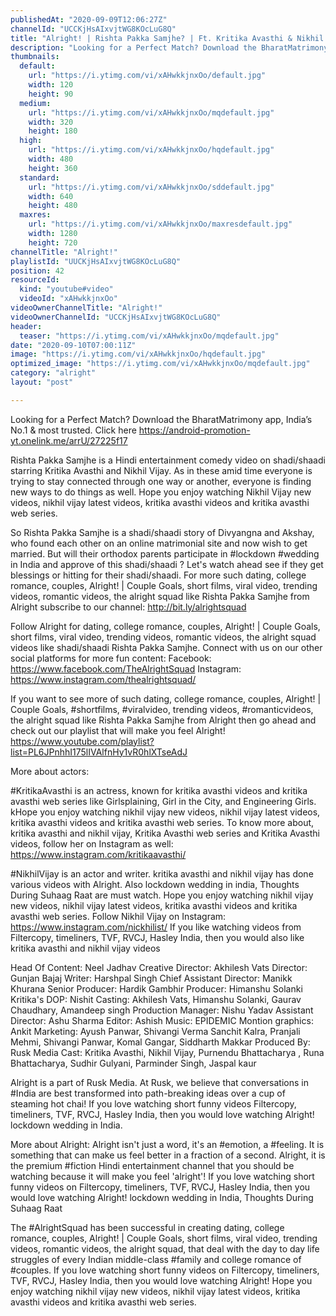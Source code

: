 ```yaml
---
publishedAt: "2020-09-09T12:06:27Z"
channelId: "UCCKjHsAIxvjtWG8KOcLuG8Q"
title: "Alright! | Rishta Pakka Samjhe? | Ft. Kritika Avasthi & Nikhil Vijay"
description: "Looking for a Perfect Match? Download the BharatMatrimony app, India’s No.1 & most trusted. Click here https://android-promotion-yt.onelink.me/arrU/27225f17\n\nRishta Pakka Samjhe is a Hindi entertainment comedy video on shadi/shaadi starring Kritika Avasthi and Nikhil Vijay.  As in these amid time everyone is trying to stay connected through one way or another, everyone is finding new ways to do things as well. Hope you enjoy watching Nikhil Vijay new videos, nikhil vijay latest videos, kritika avasthi videos and kritika avasthi web series.\n\nSo Rishta Pakka Samjhe is a shadi/shaadi story of Divyangna and Akshay, who found each other on an online matrimonial site and now wish to get married. But will their orthodox parents participate in #lockdown #wedding in India and approve of this shadi/shaadi ? Let's watch ahead see if they get blessings or hitting for their shadi/shaadi. For more such dating, college romance, couples, Alright! | Couple Goals, short films, viral video, trending videos, romantic videos, the alright squad like Rishta Pakka Samjhe from Alright subscribe to our channel: http://bit.ly/alrightsquad \n\nFollow Alright for dating, college romance, couples, Alright! | Couple Goals, short films, viral video, trending videos, romantic videos, the alright squad videos like shadi/shaadi Rishta Pakka Samjhe. Connect with us on our other social platforms for more fun content:\nFacebook: https://www.facebook.com/TheAlrightSquad\nInstagram: https://www.instagram.com/thealrightsquad/\n\nIf you want to see more of such dating, college romance, couples, Alright! | Couple Goals, #shortfilms, #viralvideo, trending videos, #romanticvideos, the alright squad like Rishta Pakka Samjhe from Alright then go ahead and check out our playlist that will make you feel Alright! https://www.youtube.com/playlist?list=PL6JPnhhI175lIVAlfnHy1vR0hlXTseAdJ\n\nMore about actors:\n\n#KritikaAvasthi is an actress, known for kritika avasthi videos and kritika avasthi web series like Girlsplaining, Girl in the City, and Engineering Girls. kHope you enjoy watching nikhil vijay new videos, nikhil vijay latest videos, kritika avasthi videos and kritika avasthi web series. To know more about, kritika avasthi and nikhil vijay, Kritika Avasthi web series and Kritika Avasthi videos, follow her on Instagram as well: https://www.instagram.com/kritikaavasthi/\n\n#NikhilVijay is an actor and writer. kritika avasthi and nikhil vijay has done various videos with Alright. Also lockdown wedding in india, Thoughts During Suhaag Raat are must watch. Hope you enjoy watching nikhil vijay new videos, nikhil vijay latest videos, kritika avasthi videos and kritika avasthi web series. Follow Nikhil Vijay on Instagram: https://www.instagram.com/nickhilist/ If you like watching videos from Filtercopy, timeliners, TVF, RVCJ, Hasley India, then you would also like kritika avasthi and nikhil vijay videos\n\nHead Of Content: Neel Jadhav\nCreative Director: Akhilesh Vats\nDirector: Gunjan Bajaj\nWriter: Harshpal Singh\nChief Assistant Director: Manikk Khurana\nSenior Producer: Hardik Gambhir\nProducer: Himanshu Solanki\nKritika's DOP: Nishit\nCasting: Akhilesh Vats, Himanshu Solanki, Gaurav Chaudhary, Amandeep singh\nProduction Manager: Nishu Yadav\nAssistant Director: Ashu Sharma\nEditor: Ashish\nMusic: EPIDEMIC\nMontion graphics: Ankit\nMarketing: Ayush Panwar, Shivangi Verma Sanchit Kalra, Pranjali Mehmi, Shivangi Panwar, Komal Gangar, Siddharth Makkar\nProduced By: Rusk Media\nCast: Kritika Avasthi, Nikhil Vijay, Purnendu Bhattacharya , Runa Bhattacharya, Sudhir Gulyani, Parminder Singh, Jaspal kaur\n\nAlright is a part of Rusk Media. At Rusk, we believe that conversations in #India are best transformed into path-breaking ideas over a cup of steaming hot chai! If you love watching short funny videos Filtercopy, timeliners, TVF, RVCJ, Hasley India, then you would love watching Alright! lockdown wedding in India.\n\nMore about Alright: Alright isn't just a word, it's an #emotion, a #feeling. It is something that can make us feel better in a fraction of a second. Alright, it is the premium #fiction Hindi entertainment channel that you should be watching because it will make you feel 'alright'! If you love watching short funny videos on Filtercopy, timeliners, TVF, RVCJ, Hasley India, then you would love watching Alright! lockdown wedding in India, Thoughts During Suhaag Raat\n\nThe #AlrightSquad has been successful in creating dating, college romance, couples, Alright! | Couple Goals, short films, viral video, trending videos, romantic videos, the alright squad, that deal with the day to day life struggles of every Indian middle-class #family and college romance of #couples. If you love watching short funny videos on Filtercopy, timeliners, TVF, RVCJ, Hasley India, then you would love watching Alright! Hope you enjoy watching nikhil vijay new videos, nikhil vijay latest videos, kritika avasthi videos and kritika avasthi web series."
thumbnails:
  default:
    url: "https://i.ytimg.com/vi/xAHwkkjnxOo/default.jpg"
    width: 120
    height: 90
  medium:
    url: "https://i.ytimg.com/vi/xAHwkkjnxOo/mqdefault.jpg"
    width: 320
    height: 180
  high:
    url: "https://i.ytimg.com/vi/xAHwkkjnxOo/hqdefault.jpg"
    width: 480
    height: 360
  standard:
    url: "https://i.ytimg.com/vi/xAHwkkjnxOo/sddefault.jpg"
    width: 640
    height: 480
  maxres:
    url: "https://i.ytimg.com/vi/xAHwkkjnxOo/maxresdefault.jpg"
    width: 1280
    height: 720
channelTitle: "Alright!"
playlistId: "UUCKjHsAIxvjtWG8KOcLuG8Q"
position: 42
resourceId:
  kind: "youtube#video"
  videoId: "xAHwkkjnxOo"
videoOwnerChannelTitle: "Alright!"
videoOwnerChannelId: "UCCKjHsAIxvjtWG8KOcLuG8Q"
header:
  teaser: "https://i.ytimg.com/vi/xAHwkkjnxOo/mqdefault.jpg"
date: "2020-09-10T07:00:11Z"
image: "https://i.ytimg.com/vi/xAHwkkjnxOo/hqdefault.jpg"
optimized_image: "https://i.ytimg.com/vi/xAHwkkjnxOo/mqdefault.jpg"
category: "alright"
layout: "post"

---
```

Looking for a Perfect Match? Download the BharatMatrimony app, India’s No.1 & most trusted. Click here https://android-promotion-yt.onelink.me/arrU/27225f17

Rishta Pakka Samjhe is a Hindi entertainment comedy video on shadi/shaadi starring Kritika Avasthi and Nikhil Vijay.  As in these amid time everyone is trying to stay connected through one way or another, everyone is finding new ways to do things as well. Hope you enjoy watching Nikhil Vijay new videos, nikhil vijay latest videos, kritika avasthi videos and kritika avasthi web series.

So Rishta Pakka Samjhe is a shadi/shaadi story of Divyangna and Akshay, who found each other on an online matrimonial site and now wish to get married. But will their orthodox parents participate in #lockdown #wedding in India and approve of this shadi/shaadi ? Let's watch ahead see if they get blessings or hitting for their shadi/shaadi. For more such dating, college romance, couples, Alright! | Couple Goals, short films, viral video, trending videos, romantic videos, the alright squad like Rishta Pakka Samjhe from Alright subscribe to our channel: http://bit.ly/alrightsquad 

Follow Alright for dating, college romance, couples, Alright! | Couple Goals, short films, viral video, trending videos, romantic videos, the alright squad videos like shadi/shaadi Rishta Pakka Samjhe. Connect with us on our other social platforms for more fun content:
Facebook: https://www.facebook.com/TheAlrightSquad
Instagram: https://www.instagram.com/thealrightsquad/

If you want to see more of such dating, college romance, couples, Alright! | Couple Goals, #shortfilms, #viralvideo, trending videos, #romanticvideos, the alright squad like Rishta Pakka Samjhe from Alright then go ahead and check out our playlist that will make you feel Alright! https://www.youtube.com/playlist?list=PL6JPnhhI175lIVAlfnHy1vR0hlXTseAdJ

More about actors:

#KritikaAvasthi is an actress, known for kritika avasthi videos and kritika avasthi web series like Girlsplaining, Girl in the City, and Engineering Girls. kHope you enjoy watching nikhil vijay new videos, nikhil vijay latest videos, kritika avasthi videos and kritika avasthi web series. To know more about, kritika avasthi and nikhil vijay, Kritika Avasthi web series and Kritika Avasthi videos, follow her on Instagram as well: https://www.instagram.com/kritikaavasthi/

#NikhilVijay is an actor and writer. kritika avasthi and nikhil vijay has done various videos with Alright. Also lockdown wedding in india, Thoughts During Suhaag Raat are must watch. Hope you enjoy watching nikhil vijay new videos, nikhil vijay latest videos, kritika avasthi videos and kritika avasthi web series. Follow Nikhil Vijay on Instagram: https://www.instagram.com/nickhilist/ If you like watching videos from Filtercopy, timeliners, TVF, RVCJ, Hasley India, then you would also like kritika avasthi and nikhil vijay videos

Head Of Content: Neel Jadhav
Creative Director: Akhilesh Vats
Director: Gunjan Bajaj
Writer: Harshpal Singh
Chief Assistant Director: Manikk Khurana
Senior Producer: Hardik Gambhir
Producer: Himanshu Solanki
Kritika's DOP: Nishit
Casting: Akhilesh Vats, Himanshu Solanki, Gaurav Chaudhary, Amandeep singh
Production Manager: Nishu Yadav
Assistant Director: Ashu Sharma
Editor: Ashish
Music: EPIDEMIC
Montion graphics: Ankit
Marketing: Ayush Panwar, Shivangi Verma Sanchit Kalra, Pranjali Mehmi, Shivangi Panwar, Komal Gangar, Siddharth Makkar
Produced By: Rusk Media
Cast: Kritika Avasthi, Nikhil Vijay, Purnendu Bhattacharya , Runa Bhattacharya, Sudhir Gulyani, Parminder Singh, Jaspal kaur

Alright is a part of Rusk Media. At Rusk, we believe that conversations in #India are best transformed into path-breaking ideas over a cup of steaming hot chai! If you love watching short funny videos Filtercopy, timeliners, TVF, RVCJ, Hasley India, then you would love watching Alright! lockdown wedding in India.

More about Alright: Alright isn't just a word, it's an #emotion, a #feeling. It is something that can make us feel better in a fraction of a second. Alright, it is the premium #fiction Hindi entertainment channel that you should be watching because it will make you feel 'alright'! If you love watching short funny videos on Filtercopy, timeliners, TVF, RVCJ, Hasley India, then you would love watching Alright! lockdown wedding in India, Thoughts During Suhaag Raat

The #AlrightSquad has been successful in creating dating, college romance, couples, Alright! | Couple Goals, short films, viral video, trending videos, romantic videos, the alright squad, that deal with the day to day life struggles of every Indian middle-class #family and college romance of #couples. If you love watching short funny videos on Filtercopy, timeliners, TVF, RVCJ, Hasley India, then you would love watching Alright! Hope you enjoy watching nikhil vijay new videos, nikhil vijay latest videos, kritika avasthi videos and kritika avasthi web series.